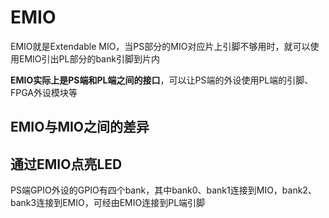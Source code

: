 # EMIO

EMIO就是Extendable MIO，当PS部分的MIO对应片上引脚不够用时，就可以使用EMIO引出PL部分的bank引脚到片内

**EMIO实际上是PS端和PL端之间的接口**，可以让PS端的外设使用PL端的引脚、FPGA外设模块等

## EMIO与MIO之间的差异



## 通过EMIO点亮LED

PS端GPIO外设的GPIO有四个bank，其中bank0、bank1连接到MIO，bank2、bank3连接到EMIO，可经由EMIO连接到PL端引脚

